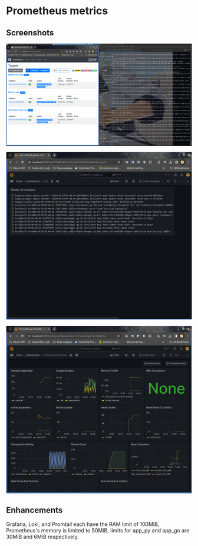 # Prometheus metrics

## Screenshots

![Prometheus targets](pics/prometheus_targets.png)

![Grafana promtail dashboard](pics/grafana_promtail_dashboard.png)

![Grafana prometheus dashboard (impoarted)](pics/grafana_prometheus_dashboard_(imported).png)

## Enhancements

Grafana, Loki, and Promtail each have the RAM limit of 100MiB, Prometheus's memory is limited
to 50MiB, limits for app_py and app_go are 30MiB and 6MiB respectively.
